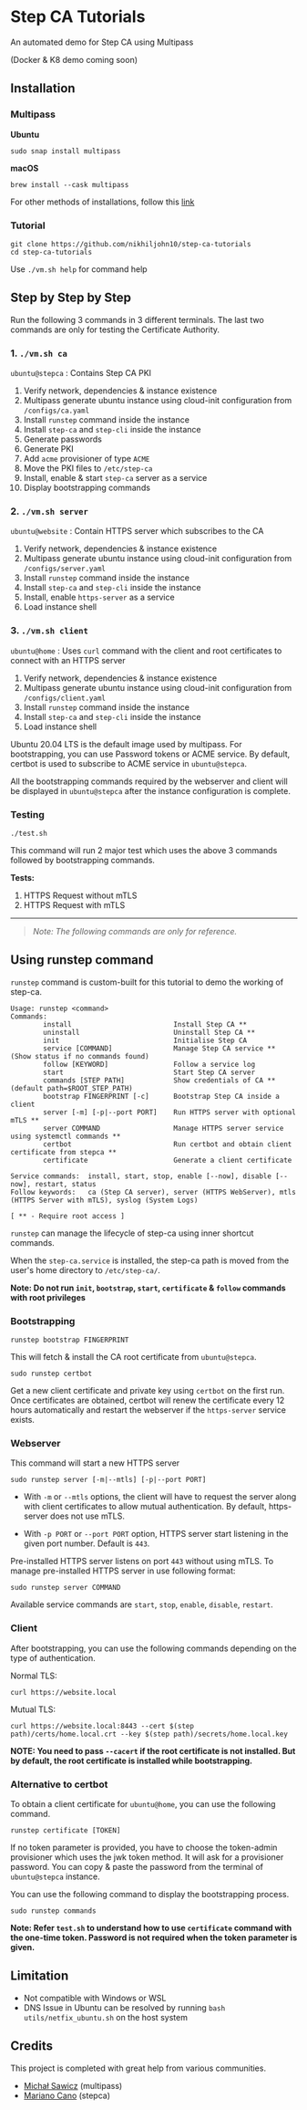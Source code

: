 # Step CA Tutorials

An automated demo for Step CA using Multipass

(Docker & K8 demo coming soon)

## Installation

### Multipass

**Ubuntu**
```
sudo snap install multipass
```

**macOS**
```
brew install --cask multipass
```

For other methods of installations, follow this [link](https://multipass.run/)

### Tutorial

```
git clone https://github.com/nikhiljohn10/step-ca-tutorials
cd step-ca-tutorials
```

Use `./vm.sh help` for command help

## Step by Step by Step

Run the following 3 commands in 3 different terminals. The last two commands are only for testing the Certificate Authority.

### 1. `./vm.sh ca`

`ubuntu@stepca` : Contains Step CA PKI

   1. Verify network, dependencies & instance existence
   2. Multipass generate ubuntu instance using cloud-init configuration from `/configs/ca.yaml`
   3. Install `runstep` command inside the instance
   4. Install `step-ca` and `step-cli` inside the instance
   5. Generate passwords
   6. Generate PKI
   7. Add `acme` provisioner of type `ACME`
   8. Move the PKI files to `/etc/step-ca`
   9. Install, enable & start `step-ca` server as a service
   10. Display bootstrapping commands

### 2. `./vm.sh server`

`ubuntu@website` : Contain HTTPS server which subscribes to the CA

   1. Verify network, dependencies & instance existence
   2. Multipass generate ubuntu instance using cloud-init configuration from `/configs/server.yaml`
   3. Install `runstep` command inside the instance
   4. Install `step-ca` and `step-cli` inside the instance
   5. Install, enable `https-server` as a service
   6. Load instance shell

### 3. `./vm.sh client`

`ubuntu@home` : Uses `curl` command with the client and root certificates to connect with an HTTPS server 

   1. Verify network, dependencies & instance existence
   2. Multipass generate ubuntu instance using cloud-init configuration from `/configs/client.yaml`
   3. Install `runstep` command inside the instance
   4. Install `step-ca` and `step-cli` inside the instance
   5. Load instance shell

Ubuntu 20.04 LTS is the default image used by multipass. For bootstrapping, you can use Password tokens or ACME service. By default, certbot is used to subscribe to ACME service in `ubuntu@stepca`.

All the bootstrapping commands required by the webserver and client will be displayed in `ubuntu@stepca` after the instance configuration is complete.

### Testing

```
./test.sh
```
This command will run 2 major test which uses the above 3 commands followed by bootstrapping commands.

**Tests:**

   1. HTTPS Request without mTLS
   2. HTTPS Request with mTLS

---
> *Note: The following commands are only for reference.*

## Using runstep command

`runstep` command is custom-built for this tutorial to demo the working of step-ca.

```
Usage: runstep <command>
Commands:
        install                         Install Step CA **
        uninstall                       Uninstall Step CA **
        init                            Initialise Step CA
        service [COMMAND]               Manage Step CA service ** (Show status if no commands found)
        follow [KEYWORD]                Follow a service log 
        start                           Start Step CA server
        commands [STEP PATH]            Show credentials of CA ** (default path=$ROOT_STEP_PATH)
        bootstrap FINGERPRINT [-c]      Bootstrap Step CA inside a client
        server [-m] [-p|--port PORT]    Run HTTPS server with optional mTLS **
        server COMMAND                  Manage HTTPS server service using systemctl commands **
        certbot                         Run certbot and obtain client certificate from stepca **
        certificate                     Generate a client certificate

Service commands:  install, start, stop, enable [--now], disable [--now], restart, status 
Follow keywords:   ca (Step CA server), server (HTTPS WebServer), mtls (HTTPS Server with mTLS), syslog (System Logs)

[ ** - Require root access ]
```

`runstep` can manage the lifecycle of step-ca using inner shortcut commands.

When the `step-ca.service` is installed, the step-ca path is moved from the user's home directory to `/etc/step-ca/`.

**Note: Do not run `init`, `bootstrap`, `start`, `certificate` & `follow` commands with root privileges**

### Bootstrapping

```
runstep bootstrap FINGERPRINT
```
This will fetch & install the CA root certificate from `ubuntu@stepca`.

```
sudo runstep certbot
```
Get a new client certificate and private key using `certbot` on the first run. Once certificates are obtained, certbot will renew the certificate every 12 hours automatically and restart the webserver if the `https-server` service exists.

### Webserver

This command will start a new HTTPS server
```
sudo runstep server [-m|--mtls] [-p|--port PORT]
```

- With `-m` or `--mtls` options, the client will have to request the server along with client certificates to allow mutual authentication. By default, https-server does not use mTLS.

- With `-p PORT` or `--port PORT` option, HTTPS server start listening in the given port number. Default is `443`.

Pre-installed HTTPS server listens on port `443` without using mTLS. To manage pre-installed HTTPS server in use following format: 
```
sudo runstep server COMMAND
```

Available service commands are `start`, `stop`, `enable`, `disable`, `restart`.

### Client

After bootstrapping, you can use the following commands depending on the type of authentication.

Normal TLS:
```
curl https://website.local
```

Mutual TLS:
```
curl https://website.local:8443 --cert $(step path)/certs/home.local.crt --key $(step path)/secrets/home.local.key
```

**NOTE: You need to pass `--cacert` if the root certificate is not installed. But by default, the root certificate is installed while bootstrapping.**

### Alternative to certbot

To obtain a client certificate for `ubuntu@home`, you can use the following command.
```
runstep certificate [TOKEN]
```

If no token parameter is provided, you have to choose the token-admin provisioner which uses the jwk token method. It will ask for a provisioner password. You can copy & paste the password from the terminal of `ubuntu@stepca` instance.

You can use the following command to display the bootstrapping process.
```
sudo runstep commands
```

**Note: Refer `test.sh` to understand how to use `certificate` command with the one-time token. Password is not required when the token parameter is given.**

## Limitation

- Not compatible with Windows or WSL
- DNS Issue in Ubuntu can be resolved by running `bash utils/netfix_ubuntu.sh` on the host system

## Credits

This project is completed with great help from various communities.

- [Michał Sawicz](https://github.com/Saviq) (multipass)
- [Mariano Cano](https://github.com/maraino) (stepca)

